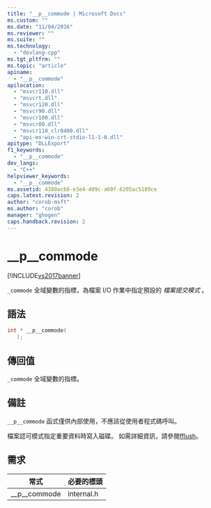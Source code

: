 ```yaml
---
title: "__p__commode | Microsoft Docs"
ms.custom: ""
ms.date: "11/04/2016"
ms.reviewer: ""
ms.suite: ""
ms.technology: 
  - "devlang-cpp"
ms.tgt_pltfrm: ""
ms.topic: "article"
apiname: 
  - "__p__commode"
apilocation: 
  - "msvcr110.dll"
  - "msvcrt.dll"
  - "msvcr120.dll"
  - "msvcr90.dll"
  - "msvcr100.dll"
  - "msvcr80.dll"
  - "msvcr110_clr0400.dll"
  - "api-ms-win-crt-stdio-l1-1-0.dll"
apitype: "DLLExport"
f1_keywords: 
  - "__p__commode"
dev_langs: 
  - "C++"
helpviewer_keywords: 
  - "__p__commode"
ms.assetid: 4380acb8-e3e4-409c-a60f-6205ac5189ce
caps.latest.revision: 2
author: "corob-msft"
ms.author: "corob"
manager: "ghogen"
caps.handback.revision: 2
---
```

# __p__commode
[!INCLUDE[vs2017banner](../assembler/inline/includes/vs2017banner.md)]

`_commode` 全域變數的指標，為檔案 I\/O 作業中指定預設的 *檔案提交模式* 。  
  
## 語法  
  
```cpp  
int * __p__commode(  
   );  
```  
  
## 傳回值  
 `_commode` 全域變數的指標。  
  
## 備註  
 `__p__commode` 函式僅供內部使用，不應該從使用者程式碼呼叫。  
  
 檔案認可模式指定重要資料時寫入磁碟。  如需詳細資訊，請參閱[fflush](../c-runtime-library/reference/fflush.md)。  
  
## 需求  
  
|常式|必要的標頭|  
|--------|-----------|  
|\_\_p\_\_commode|internal.h|
